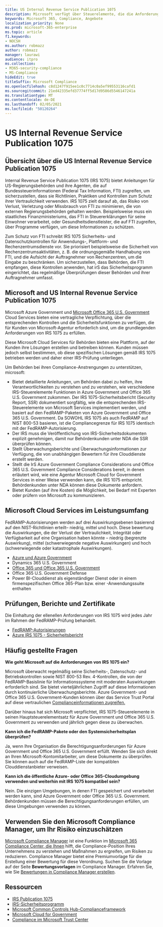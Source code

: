 ```yaml
---
title: US Internal Revenue Service Publication 1075
description: Microsoft verfügt über Steuerelemente, die die Anforderungen der US Internal Revenue Service Publication 1075 erfüllen.
keywords: Microsoft 365, Compliance, Angebote
localization_priority: None
ms.prod: microsoft-365-enterprise
ms.topic: article
f1.keywords:
- NOCSH
ms.author: robmazz
author: robmazz
manager: laurawi
audience: itpro
ms.collection:
- M365-security-compliance
- MS-Compliance
hideEdit: true
titleSuffix: Microsoft Compliance
ms.openlocfilehash: c8d1247f915ee1c0c7714c0a5ef99553116cafd1
ms.sourcegitcommit: 21ed42335efd37774ff5d17d9586d5546147241a
ms.translationtype: MT
ms.contentlocale: de-DE
ms.lasthandoff: 02/05/2021
ms.locfileid: "50120264"
---
```

# <a name="us-internal-revenue-service-publication-1075"></a>US Internal Revenue Service Publication 1075

## <a name="us-internal-revenue-service-publication-1075-overview"></a>Übersicht über die US Internal Revenue Service Publication 1075

Internal Revenue Service Publication 1075 (IRS 1075) bietet Anleitungen für US-Regierungsbehörden und ihre Agenten, die auf Bundessteuerinformationen (Federal Tax Information, FTI) zugreifen, um sicherzustellen, dass sie Richtlinien, Praktiken und Kontrollen zum Schutz ihrer Vertraulichkeit verwenden. IRS 1075 zielt darauf ab, das Risiko von Verlust, Verletzung oder Missbrauch von FTI zu minimieren, die von externen Regierungsbehörden gehalten werden. Beispielsweise muss ein staatliches Finanzministeriums, das FTI in Steuererklärungen für seine Einwohner verarbeitet, oder Gesundheitsdienstleister, die auf FTI zugreifen, über Programme verfügen, um diese Informationen zu schützen.  
  
Zum Schutz von FTI schreibt IRS 1075 Sicherheits- und Datenschutzkontrollen für Anwendungs-, Plattform- und Rechenzentrumsdienste vor. Sie priorisiert beispielsweise die Sicherheit von Rechenzentrumsaktivitäten, z. B. die ordnungsgemäße Handhabung von FTI, und die Aufsicht der Auftragnehmer von Rechenzentren, um die Eingabe zu beschränken. Um sicherzustellen, dass Behörden, die FTI empfangen, diese Kontrollen anwenden, hat irS das Sicherheitsprogramm eingerichtet, das regelmäßige Überprüfungen dieser Behörden und ihrer Auftragnehmer umfasst.

## <a name="microsoft-and-us-internal-revenue-service-publication-1075"></a>Microsoft and US Internal Revenue Service Publication 1075

Microsoft Azure Government und [Microsoft Office 365 U.S. Government](https://products.office.com/government/office-365-web-services-for-government) Cloud Services bieten eine vertragliche Verpflichtung, über die entsprechenden Kontrollen und die Sicherheitsfunktionen zu verfügen, die für Kunden von Microsoft-Agentur erforderlich sind, um die grundlegenden Anforderungen von IRS 1075 zu erfüllen.  
  
Diese Microsoft Cloud Services für Behörden bieten eine Plattform, auf der Kunden ihre Lösungen erstellen und betreiben können. Kunden müssen jedoch selbst bestimmen, ob diese spezifischen Lösungen gemäß IRS 1075 betrieben werden und daher einer IRS-Prüfung unterliegen.  
  
Um Behörden bei ihren Compliance-Anstrengungen zu unterstützen, microsoft:

- Bietet detaillierte Anleitungen, um Behörden dabei zu helfen, ihre Verantwortlichkeiten zu verstehen und zu verstehen, wie verschiedene IRS-Steuerelemente Funktionen in Azure Government und Office 365 U.S. Government zukommen. Der IRS 1075-Sicherheitsbericht (Security Report, SSR) dokumentiert sorgfältig, wie die entsprechenden IRS-Steuerelemente von Microsoft Services implementiert werden, und basiert auf den FedRAMP-Paketen von Azure Government und Office 365 U.S. Government. Da SOWOHL IRS 1075 als auch FedRAMP auf NIST 800-53 basieren, ist die Compliancegrenze für IRS 1075 identisch mit der FedRAMP-Autorisierung.
- Der IRS muss die Veröffentlichung von IRS-Sicherheitsdokumenten explizit genehmigen, damit nur Behördenkunden unter NDA die SSR überprüfen können.
- Stellt Überwachungsberichte und Überwachungsinformationen zur Verfügung, die von unabhängigen Bewertern für ihre Clouddienste erstellt werden.
- Stellt die IrS Azure Government Compliance Considerations und Office 365 U.S. Government Compliance Considerations bereit, in denen erläutert wird, wie eine Agentur Microsoft Cloud for Government Services in einer Weise verwenden kann, die IRS 1075 entspricht. Behördenkunden unter NDA können diese Dokumente anfordern.
- Bietet Kunden (auf ihre Kosten) die Möglichkeit, bei Bedarf mit Experten oder prüfern von Microsoft zu kommunizieren.

## <a name="microsoft-in-scope-cloud-services"></a>Microsoft Cloud Services im Leistungsumfang

FedRAMP-Autorisierungen werden auf drei Auswirkungsebenen basierend auf den NIST-Richtlinien erteilt– niedrig, mittel und hoch. Diese bewertung die Auswirkungen, die der Verlust der Vertraulichkeit, Integrität oder Verfügbarkeit auf eine Organisation haben könnte – niedrig (begrenzte Auswirkung), mittel (schwerwiegende negative Auswirkungen) und hoch (schwerwiegende oder katastrophale Auswirkungen).

- [Azure und Azure Government](https://azure.microsoft.com/global-infrastructure/government/)
- Dynamics 365 U.S. Government
- [Office 365 und Office 365 U.S. Government](https://go.microsoft.com/fwlink/p/?LinkID=2077751)
- Office 365 U.S. Government Defense
- Power BI-Clouddienst als eigenständiger Dienst oder in einem firmenspezifischen Office 365-Plan bzw. einer -Anwendungssuite enthalten

## <a name="audits-reports-and-certificates"></a>Prüfungen, Berichte und Zertifikate

Die Einhaltung der ellenellen Anforderungen von IRS 1075 wird jedes Jahr im Rahmen der FedRAMP-Prüfung behandelt.

- [FedRAMP-Autorisierungen](https://marketplace.fedramp.gov/#/product/azure-government?sort=productName&productNameSearch=azure)
- [Azure IRS 1075 - Sicherheitsbericht](https://aka.ms/AzureIRS1075SafeguardSecurityReport)

## <a name="frequently-asked-questions"></a>Häufig gestellte Fragen

**Wie geht Microsoft auf die Anforderungen von IRS 1075 ein?**

Microsoft überwacht regelmäßig seine Sicherheits-, Datenschutz- und Betriebskontrollen sowie NIST 800-53 Rev. 4-Kontrollen, die von der FedRAMP-Basislinie für Informationssysteme mit moderaten Auswirkungen erforderlich sind. Sie bietet vierteljährlichen Zugriff auf diese Informationen durch kontinuierliche Überwachungsberichte. Azure Government- und Office 365 U.S. Government-Kunden können über das Service Trust Portal auf diese vertraulichen [Complianceinformationen zugreifen.](https://aka.ms/stphelp)

Darüber hinaus hat sich Microsoft verpflichtet, IRS 1075-Steuerelemente in seinen Hauptsteuerelementsatz für Azure Government und Office 365 U.S. Government zu verwenden und jährlich gegen diese zu überwachen.

**Kann ich die FedRAMP-Pakete oder den Systemsicherheitsplan überprüfen?**

Ja, wenn Ihre Organisation die Berechtigungsanforderungen für Azure Government und Office 365 U.S. Government erfüllt. Wenden Sie sich direkt an Ihren Microsoft-Kontomitarbeiter, um diese Dokumente zu überprüfen. Sie können auch auf die FedRAMP-Liste der kompatiblen Clouddienstanbieter verweisen.

**Kann ich die öffentliche Azure- oder Office 365-Cloudumgebung verwenden und weiterhin mit IRS 1075 kompatibel sein?**

Nein. Die einzigen Umgebungen, in denen FTI gespeichert und verarbeitet werden kann, sind Azure Government oder Office 365 U.S. Government. Behördenkunden müssen die Berechtigungsanforderungen erfüllen, um diese Umgebungen verwenden zu können.

## <a name="use-microsoft-compliance-manager-to-assess-your-risk"></a>Verwenden Sie den Microsoft Compliance Manager, um Ihr Risiko einzuschätzen

[Microsoft Compliance Manager](/microsoft-365/compliance/compliance-manager) ist eine Funktion im [Microsoft 365 Compliance Center, die Ihnen](/microsoft-365/compliance/microsoft-365-compliance-center) hilft, die Compliance-Position Ihres Unternehmens zu verstehen und Maßnahmen zu ergreifen, um Risiken zu reduzieren. Compliance Manager bietet eine Premiumvorlage für die Erstellung einer Bewertung für diese Verordnung. Suchen Sie die Vorlage auf der Seite **Bewertungsvorlagen** im Compliance Manager. Erfahren Sie, wie Sie [Bewertungen in Compliance Manager erstellen](/microsoft-365/compliance/compliance-manager-assessments).

## <a name="resources"></a>Ressourcen

- [IRS Publication 1075](https://www.irs.gov/pub/irs-pdf/p1075.pdf)
- [IRS-Sicherheitsprogramm](https://www.irs.gov/uac/Safeguards-Program)
- [Microsoft Common Controls Hub-Complianceframework](https://www.microsoft.com/trust-center/compliance/compliance-overview)
- [Microsoft Cloud for Government](https://azure.microsoft.com/global-infrastructure/government/)
- [Compliance im Microsoft Trust Center](https://www.microsoft.com/trust-center/compliance/compliance-overview)

